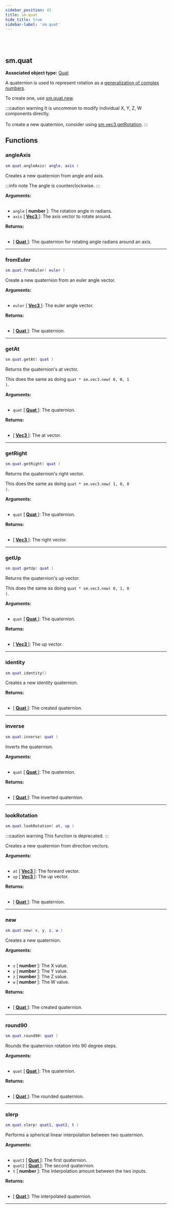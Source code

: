 ```yaml
---
sidebar_position: 41
title: sm.quat
hide_title: true
sidebar-label: 'sm.quat'
---
```


<br></br>

## sm.quat

**Associated object type:** [Quat](/docs/terrain_script_env/userdata/Quat)

A quaternion is used to represent rotation as a [generalization of complex numbers](https://en.wikipedia.org/wiki/Quaternion).

To create one, use [sm.quat.new](#new).

:::caution warning
It is uncommon to modify individual X, Y, Z, W components directly. <br></br>
To create a new quaternion, consider using [sm.vec3.getRotation](/docs/terrain_script_env/static_functions/sm.vec3#getrotation).
:::

## Functions

### angleAxis

```lua
sm.quat.angleAxis( angle, axis )
```

Creates a new quaternion from angle and axis.

:::info note
The angle is counterclockwise.
:::

<strong>Arguments:</strong> <br></br>

- <code>angle</code> [<strong> number </strong>]: The rotation angle in radians.
- <code>axis</code> [<strong> <a href="/docs/terrain_script_env/userdata/Vec3"> Vec3 </a> </strong>]: The axis vector to rotate around.

<strong>Returns:</strong> <br></br>

- [<strong> <a href="/docs/terrain_script_env/userdata/Quat"> Quat </a> </strong>]: The quaternion for rotating angle radians around an axis.

---

### fromEuler

```lua
sm.quat.fromEuler( euler )
```

Create a new quaternion from an euler angle vector.

<strong>Arguments:</strong> <br></br>

- <code>euler</code> [<strong> <a href="/docs/terrain_script_env/userdata/Vec3"> Vec3 </a> </strong>]: The euler angle vector.

<strong>Returns:</strong> <br></br>

- [<strong> <a href="/docs/terrain_script_env/userdata/Quat"> Quat </a> </strong>]: The quaternion.

---

### getAt

```lua
sm.quat.getAt( quat )
```

Returns the quaternion's at vector.

This does the same as doing <code>quat * sm.vec3.new( 0, 0, 1 )</code>.

<strong>Arguments:</strong> <br></br>

- <code>quat</code> [<strong> <a href="/docs/terrain_script_env/userdata/Quat"> Quat </a> </strong>]: The quaternion.

<strong>Returns:</strong> <br></br>

- [<strong> <a href="/docs/terrain_script_env/userdata/Vec3"> Vec3 </a> </strong>]: The at vector.

---

### getRight

```lua
sm.quat.getRight( quat )
```

Returns the quaternion's right vector.

This does the same as doing <code>quat * sm.vec3.new( 1, 0, 0 )</code>.

<strong>Arguments:</strong> <br></br>

- <code>quat</code> [<strong> <a href="/docs/terrain_script_env/userdata/Quat"> Quat </a> </strong>]: The quaternion.

<strong>Returns:</strong> <br></br>

- [<strong> <a href="/docs/terrain_script_env/userdata/Vec3"> Vec3 </a> </strong>]: The right vector.

---

### getUp

```lua
sm.quat.getUp( quat )
```

Returns the quaternion's up vector.

This does the same as doing <code>quat * sm.vec3.new( 0, 1, 0 )</code>.

<strong>Arguments:</strong> <br></br>

- <code>quat</code> [<strong> <a href="/docs/terrain_script_env/userdata/Quat"> Quat </a> </strong>]: The quaternion.

<strong>Returns:</strong> <br></br>

- [<strong> <a href="/docs/terrain_script_env/userdata/Vec3"> Vec3 </a> </strong>]: The up vector.

---

### identity

```lua
sm.quat.identity()
```

Creates a new identity quaternion.

<strong>Returns:</strong> <br></br>

- [<strong> <a href="/docs/terrain_script_env/userdata/Quat"> Quat </a> </strong>]: The created quaternion.

---

### inverse

```lua
sm.quat.inverse( quat )
```

Inverts the quaternion.

<strong>Arguments:</strong> <br></br>

- <code>quat</code> [<strong> <a href="/docs/terrain_script_env/userdata/Quat"> Quat </a> </strong>]: The quaternion.

<strong>Returns:</strong> <br></br>

- [<strong> <a href="/docs/terrain_script_env/userdata/Quat"> Quat </a> </strong>]: The inverted quaternion.

---

### lookRotation

```lua
sm.quat.lookRotation( at, up )
```

:::caution warning
This function is deprecated.
:::

Creates a new quaternion from direction vectors.

<strong>Arguments:</strong> <br></br>

- <code>at</code> [<strong> <a href="/docs/terrain_script_env/userdata/Vec3"> Vec3 </a> </strong>]: The forward vector.
- <code>up</code> [<strong> <a href="/docs/terrain_script_env/userdata/Vec3"> Vec3 </a> </strong>]: The up vector.

<strong>Returns:</strong> <br></br>

- [<strong> <a href="/docs/terrain_script_env/userdata/Quat"> Quat </a> </strong>]: The quaternion.

---

### new

```lua
sm.quat.new( x, y, z, w )
```

Creates a new quaternion.

<strong>Arguments:</strong> <br></br>

- <code>x</code> [<strong> number </strong>]: The X value.
- <code>y</code> [<strong> number </strong>]: The Y value.
- <code>z</code> [<strong> number </strong>]: The Z value.
- <code>w</code> [<strong> number </strong>]: The W value.

<strong>Returns:</strong> <br></br>

- [<strong> <a href="/docs/terrain_script_env/userdata/Quat"> Quat </a> </strong>]: The created quaternion.

---

### round90

```lua
sm.quat.round90( quat )
```

Rounds the quaternion rotation into 90 degree steps.

<strong>Arguments:</strong> <br></br>

- <code>quat</code> [<strong> <a href="/docs/terrain_script_env/userdata/Quat"> Quat </a> </strong>]: The quaternion.

<strong>Returns:</strong> <br></br>

- [<strong> <a href="/docs/terrain_script_env/userdata/Quat"> Quat </a> </strong>]: The rounded quaternion.

---

### slerp

```lua
sm.quat.slerp( quat1, quat2, t )
```

Performs a spherical linear interpolation between two quaternion.

<strong>Arguments:</strong> <br></br>

- <code>quat1</code> [<strong> <a href="/docs/terrain_script_env/userdata/Quat"> Quat </a> </strong>]: The first quaternion.
- <code>quat2</code> [<strong> <a href="/docs/terrain_script_env/userdata/Quat"> Quat </a> </strong>]: The second quaternion.
- <code>t</code> [<strong> number </strong>]: The Interpolation amount between the two inputs.

<strong>Returns:</strong> <br></br>

- [<strong> <a href="/docs/terrain_script_env/userdata/Quat"> Quat </a> </strong>]: The interpolated quaternion.

---